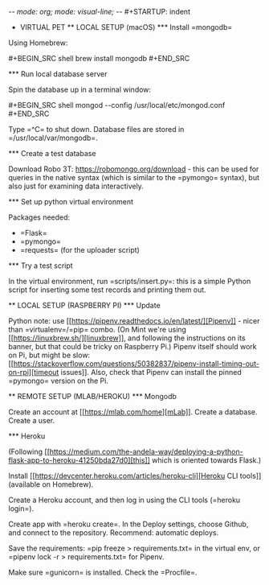 -*- mode: org; mode: visual-line; -*-
#+STARTUP: indent

* VIRTUAL PET
** LOCAL SETUP (macOS)
*** Install =mongodb=

Using Homebrew:

#+BEGIN_SRC shell
  brew install mongodb
#+END_SRC

*** Run local database server

Spin the database up in a terminal window:

#+BEGIN_SRC shell
  mongod --config /usr/local/etc/mongod.conf
#+END_SRC

Type =^C= to shut down. Database files are stored in =/usr/local/var/mongodb=.

*** Create a test database

Download Robo 3T: https://robomongo.org/download - this can be used for queries in the native syntax (which is similar to the =pymongo= syntax), but also just for examining data interactively.

*** Set up python virtual environment

Packages needed:

- =Flask=
- =pymongo=
- =requests= (for the uploader script)

*** Try a test script

In the virtual environment, run =scripts/insert.py=: this is a simple Python script for inserting some test records and printing them out.

** LOCAL SETUP (RASPBERRY PI)
*** Update

Python note: use [[https://pipenv.readthedocs.io/en/latest/][Pipenv]] - nicer than =virtualenv=/=pip= combo. (On Mint we're using [[https://linuxbrew.sh/][linuxbrew]], and following the instructions on its banner, but that could be tricky on Raspberry Pi.) Pipenv itself should work on Pi, but might be slow: [[https://stackoverflow.com/questions/50382837/pipenv-install-timing-out-on-rpi][timeout issues]]. Also, check that Pipenv can install the pinned =pymongo= version on the Pi.

** REMOTE SETUP (MLAB/HEROKU)
*** Mongodb

Create an account at [[https://mlab.com/home][mLab]]. Create a database. Create a user.

*** Heroku

(Following [[https://medium.com/the-andela-way/deploying-a-python-flask-app-to-heroku-41250bda27d0][this]] which is oriented towards Flask.)

Install [[https://devcenter.heroku.com/articles/heroku-cli][Heroku CLI tools]] (available on Homebrew).

Create a Heroku account, and then log in using the CLI tools (=heroku login=).

Create app with =heroku create=. In the Deploy settings, choose Github, and connect to the repository. Recommend: automatic deploys.

Save the requirements: =pip freeze > requirements.txt= in the virtual env, or =pipenv lock -r > requirements.txt= for Pipenv.

Make sure =gunicorn= is installed. Check the =Procfile=.
